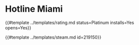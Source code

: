 # Hotline Miami
<!-- script:Aliases [] -->

{{#template ../templates/rating.md status=Platinum installs=Yes opens=Yes}}

{{#template ../templates/steam.md id=219150}}
